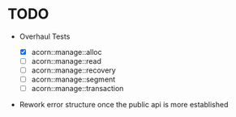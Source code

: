 # TODO

- Overhaul Tests

  - [x] acorn::manage::alloc
  - [ ] acorn::manage::read
  - [ ] acorn::manage::recovery
  - [ ] acorn::manage::segment
  - [ ] acorn::manage::transaction

- Rework error structure once the public api is more established
